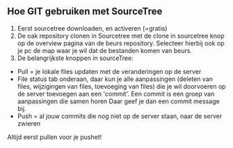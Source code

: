 Hoe GIT gebruiken met SourceTree
--------------------------------

1. Eerst sourcetree downloaden, en activeren (=gratis)
2. De oak repository clonen in Sourcetree met de clone in sourcetree knop op de overview pagina van de beurs repository.
Selecteer hierbij ook op je pc de map waar je wil dat de bestanden komen van beurs. 
3. De belangrijkste knoppen in sourceTree:
- Pull = je lokale files updaten met de veranderingen op de server
- File status tab onderaan, daar kun je alle aanpassingen (deleten van files, wijzigingen van files, toevoeging van files)
die je wil doorvoeren op de server toevoegen aan een 'commit'. Een commit is een groep van aanpassingen die samen horen
Daar geef je dan een commit message bij. 
- Push = al jouw commits die nog niet op de server staan, naar de server zwieren

Altijd eerst pullen voor je pushet!